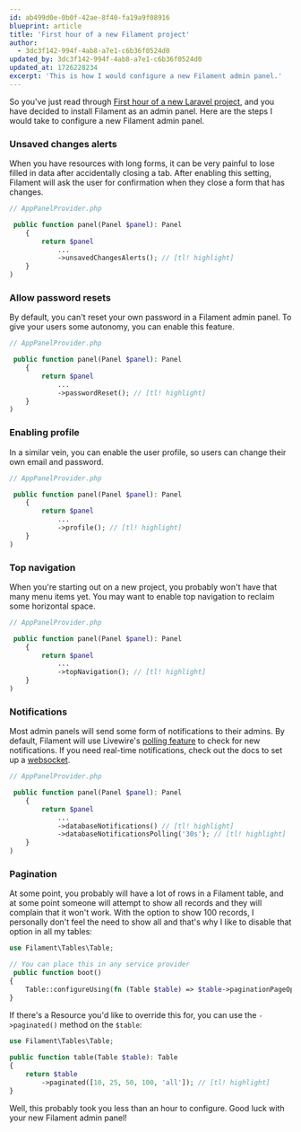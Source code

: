 ```yaml
---
id: ab499d0e-0b0f-42ae-8f40-fa19a9f08916
blueprint: article
title: 'First hour of a new Filament project'
author:
  - 3dc3f142-994f-4ab8-a7e1-c6b36f0524d0
updated_by: 3dc3f142-994f-4ab8-a7e1-c6b36f0524d0
updated_at: 1726228234
excerpt: 'This is how I would configure a new Filament admin panel.'
---
```

So you've just read through [First hour of a new Laravel project](https://alies.dev/articles/laravel-first-hour-setup/), and you have decided to install Filament as an admin panel. Here are the steps I would take to configure a new Filament admin panel.

### Unsaved changes alerts
When you have resources with long forms, it can be very painful to lose filled in data after accidentally closing a tab. After enabling this setting, Filament will ask the user for confirmation when they close a form that has changes.
```php
// AppPanelProvider.php

 public function panel(Panel $panel): Panel
    {
        return $panel
        	...
        	->unsavedChangesAlerts(); // [tl! highlight]
    }
)
```


### Allow password resets
By default, you can't reset your own password in a Filament admin panel. To give your users some autonomy, you can enable this feature.
```php
// AppPanelProvider.php

 public function panel(Panel $panel): Panel
    {
        return $panel
        	...
        	->passwordReset(); // [tl! highlight]
    }
)
```

### Enabling profile
In a similar vein, you can enable the user profile, so users can change their own email and password.
```php
// AppPanelProvider.php

 public function panel(Panel $panel): Panel
    {
        return $panel
        	...
        	->profile(); // [tl! highlight]
    }
)
```

### Top navigation
When you're starting out on a new project, you probably won't have that many menu items yet. You may want to enable top navigation to reclaim some horizontal space.
```php
// AppPanelProvider.php

 public function panel(Panel $panel): Panel
    {
        return $panel
        	...
        	->topNavigation(); // [tl! highlight]
    }
)
```

### Notifications
Most admin panels will send some form of notifications to their admins. By default, Filament will use Livewire's [polling feature](https://livewire.laravel.com/docs/wire-poll) to check for new notifications. If you need real-time notifications, check out the docs to set up a [websocket](https://filamentphp.com/docs/3.x/panels/notifications#setting-up-websockets-in-a-panel).
```php
// AppPanelProvider.php

 public function panel(Panel $panel): Panel
    {
        return $panel
        	...
            ->databaseNotifications() // [tl! highlight]
            ->databaseNotificationsPolling('30s'); // [tl! highlight]
    }
)
```

### Pagination
At some point, you probably will have a lot of rows in a Filament table, and at some point someone will attempt to show all records and they will complain that it won't work. With the option to show 100 records, I personally don't feel the need to show all and that's why I like to disable that option in all my tables:
```php
use Filament\Tables\Table;

// You can place this in any service provider
 public function boot()
{
    Table::configureUsing(fn (Table $table) => $table->paginationPageOptions([10, 25, 50, 100])); // [tl! highlight]
}

```

If there's a Resource you'd like to override this for, you can use the `->paginated()` method on the `$table`:
```php
use Filament\Tables\Table;
 
public function table(Table $table): Table
{
    return $table
        ->paginated([10, 25, 50, 100, 'all']); // [tl! highlight]
}
```

Well, this probably took you less than an hour to configure. Good luck with your new Filament admin panel!